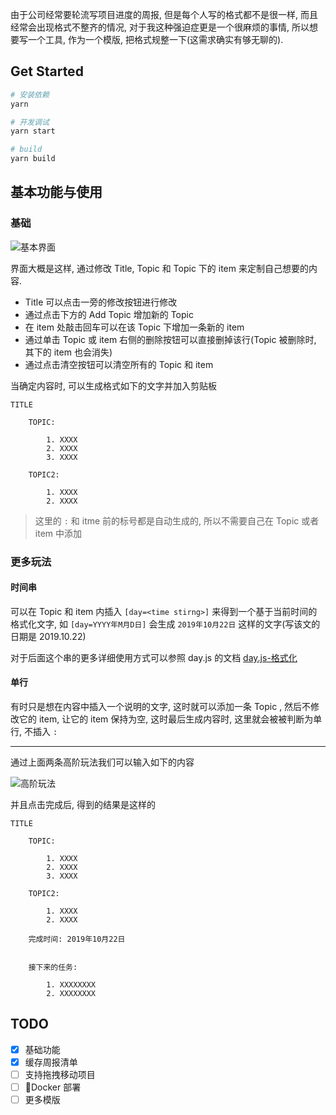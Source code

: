 由于公司经常要轮流写项目进度的周报, 但是每个人写的格式都不是很一样, 而且经常会出现格式不整齐的情况, 对于我这种强迫症更是一个很麻烦的事情, 所以想要写一个工具, 作为一个模版, 把格式规整一下(这需求确实有够无聊的).

## Get Started
```bash
# 安装依赖
yarn

# 开发调试
yarn start

# build
yarn build
```

## 基本功能与使用
### 基础

![基本界面](https://tva1.sinaimg.cn/large/006y8mN6ly1g87ak5o1q0j313p0u076h.jpg)

界面大概是这样, 通过修改 Title, Topic 和 Topic 下的 item 来定制自己想要的内容.

- Title 可以点击一旁的修改按钮进行修改
- 通过点击下方的 Add Topic 增加新的 Topic
- 在 item 处敲击回车可以在该 Topic 下增加一条新的 item
- 通过单击 Topic 或 item 右侧的删除按钮可以直接删掉该行(Topic 被删除时, 其下的 item 也会消失)
- 通过点击清空按钮可以清空所有的 Topic 和 item

当确定内容时, 可以生成格式如下的文字并加入剪贴板

```
TITLE

	TOPIC:

		1. XXXX
		2. XXXX
		3. XXXX

	TOPIC2:

		1. XXXX
		2. XXXX
```

> 这里的 `:` 和 itme 前的标号都是自动生成的, 所以不需要自己在 Topic 或者 item 中添加

### 更多玩法

#### 时间串

可以在 Topic 和 item 内插入 `[day=<time stirng>]` 来得到一个基于当前时间的格式化文字, 如 `[day=YYYY年M月D日]` 会生成 `2019年10月22日` 这样的文字(写该文的日期是 2019.10.22)

对于后面这个串的更多详细使用方式可以参照 day.js 的文档 [day.js-格式化](https://github.com/iamkun/dayjs/blob/dev/docs/zh-cn/API-reference.md#%E6%A0%BC%E5%BC%8F%E5%8C%96)

#### 单行

有时只是想在内容中插入一个说明的文字, 这时就可以添加一条 Topic , 然后不修改它的 item, 让它的 item 保持为空, 这时最后生成内容时, 这里就会被被判断为单行, 不插入 `:`

---

通过上面两条高阶玩法我们可以输入如下的内容

![高阶玩法](https://tva1.sinaimg.cn/large/006y8mN6ly1g87ak3hss0j30u00xjwhy.jpg)

并且点击完成后, 得到的结果是这样的

```
TITLE

	TOPIC:

		1. XXXX
		2. XXXX
		3. XXXX

	TOPIC2:

		1. XXXX
		2. XXXX

	完成时间: 2019年10月22日


	接下来的任务:

		1. XXXXXXXX
		2. XXXXXXXX
```


## TODO
- [x] 基础功能
- [X] 缓存周报清单
- [ ] 支持拖拽移动项目
- [ ] 🐳Docker 部署
- [ ] 更多模版